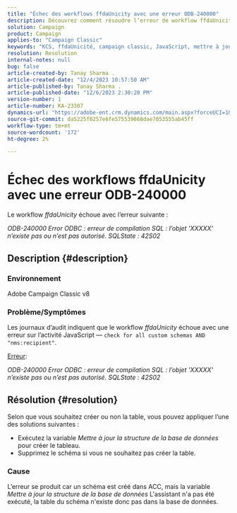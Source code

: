 ```yaml
---
title: "Échec des workflows ffdaUnicity avec une erreur ODB-240000"
description: Découvrez comment résoudre l’erreur de workflow ffdaUnicity.
solution: Campaign
product: Campaign
applies-to: "Campaign Classic"
keywords: "KCS, ffdaUnicité, campaign classic, JavaScript, mettre à jour la structure de la base de données, schéma"
resolution: Resolution
internal-notes: null
bug: false
article-created-by: Tanay Sharma .
article-created-date: "12/4/2023 10:57:50 AM"
article-published-by: Tanay Sharma .
article-published-date: "12/6/2023 2:30:20 PM"
version-number: 1
article-number: KA-23307
dynamics-url: "https://adobe-ent.crm.dynamics.com/main.aspx?forceUCI=1&pagetype=entityrecord&etn=knowledgearticle&id=c48183f0-9392-ee11-be37-6045bd0061cb"
source-git-commit: da5225f0257e6fe575539668dae7053555ab45ff
workflow-type: tm+mt
source-wordcount: '172'
ht-degree: 2%

---
```


# Échec des workflows ffdaUnicity avec une erreur ODB-240000


Le workflow *ffdaUnicity* échoue avec l’erreur suivante :

*ODB-240000 Error ODBC : erreur de compilation SQL : l’objet &#39;XXXXX&#39; n’existe pas ou n’est pas autorisé. SQLState : 42S02*

## Description {#description}


### Environnement

Adobe Campaign Classic v8

### Problème/Symptômes

Les journaux d’audit indiquent que le workflow *ffdaUnicity* échoue avec une erreur sur l’activité JavaScript — `check for all custom schemas AND "nms:recipient"`.

<u>Erreur</u>:

*ODB-240000 Error ODBC : erreur de compilation SQL : l’objet &#39;XXXXX&#39; n’existe pas ou n’est pas autorisé. SQLState : 42S02*


## Résolution {#resolution}


Selon que vous souhaitez créer ou non la table, vous pouvez appliquer l’une des solutions suivantes :

- Exécutez la variable *Mettre à jour la structure de la base de données* pour créer le tableau.
- Supprimez le schéma si vous ne souhaitez pas créer la table.


### Cause

L’erreur se produit car un schéma est créé dans ACC, mais la variable *Mettre à jour la structure de la base de données* L&#39;assistant n&#39;a pas été exécuté, la table du schéma n&#39;existe donc pas dans la base de données.
